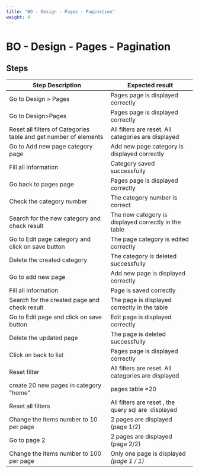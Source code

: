 ```yaml
---
title: "BO - Design - Pages - Pagination"
weight: 4
---
```


# BO - Design - Pages - Pagination
## Steps
| Step Description | Expected result |
| ----- | ----- |
| Go to Design > Pages | Pages page is displayed correctly |
| Go to Design>Pages | Pages page is displayed correctly |
| Reset all filters of Categories table and get number of elements | All filters are reset. All categories are displayed |
| Go to Add new page category page | Add new page category is displayed correctly |
| Fill all information | Category saved successfully |
| Go back to pages page | Pages page is displayed correctly |
| Check the category number | The category number is correct |
| Search for the new category and check result | The new category is displayed correctly in the table |
| Go to Edit page category and click on save button | The page category is edited correctly |
| Delete the created category | The category is deleted successfully |
| Go to add new page | Add new page is displayed correctly |
| Fill all information | Page is saved correctly |
| Search for the created page and check result | The page is displayed correctly in the table |
| Go to Edit page and click on save button | Edit page is displayed correctly |
| Delete the updated page | The page is deleted successfully |
| Click on back to list | Pages page is displayed correctly |
| Reset filter | All filters are reset. All categories are displayed |
| create 20 new pages in category "home" | pages table =20 |
| Reset all filters | All filters are reset , the query sql are  displayed |
| Change the items number to 10 per page | 2 pages are displayed (page 1/2) |
| Go to page 2 | 2 pages are displayed (page 2/2) |
| Change the items number to 100 per page | Only one page is displayed  _(page 1 / 1)_ |
